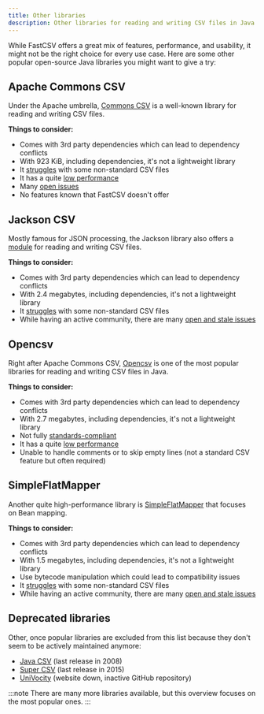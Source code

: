 ```yaml
---
title: Other libraries
description: Other libraries for reading and writing CSV files in Java.
---
```


While FastCSV offers a great mix of features, performance, and usability, it might not be the right choice for every use
case. Here are some other popular open-source Java libraries you might want to give a try:

## Apache Commons CSV

Under the Apache umbrella, [Commons CSV](https://commons.apache.org/proper/commons-csv/) is a well-known library
for reading and writing CSV files.

**Things to consider:**

- Comes with 3rd party dependencies which can lead to dependency conflicts
- With 923 KiB, including dependencies, it's not a lightweight library
- It [struggles](https://github.com/osiegmar/JavaCsvComparison) with some non-standard CSV files
- It has a quite [low performance](https://github.com/osiegmar/JavaCsvBenchmarkSuite)
- Many [open issues](https://issues.apache.org/jira/browse/CSV)
- No features known that FastCSV doesn't offer

## Jackson CSV

Mostly famous for JSON processing, the Jackson library also offers
a [module](https://github.com/FasterXML/jackson-dataformats-text) for reading and writing CSV files.

**Things to consider:**

- Comes with 3rd party dependencies which can lead to dependency conflicts
- With 2.4 megabytes, including dependencies, it's not a lightweight library
- It [struggles](https://github.com/osiegmar/JavaCsvComparison) with some non-standard CSV files
- While having an active community, there are many [open and stale issues](https://github.com/FasterXML/jackson-dataformats-text/issues)

## Opencsv

Right after Apache Commons CSV, [Opencsv](https://opencsv.sourceforge.net/) is one of the most popular libraries for
reading and writing CSV files in Java.

**Things to consider:**

- Comes with 3rd party dependencies which can lead to dependency conflicts
- With 2.7 megabytes, including dependencies, it's not a lightweight library
- Not fully [standards-compliant](https://github.com/osiegmar/JavaCsvComparison)
- It has a quite [low performance](https://github.com/osiegmar/JavaCsvBenchmarkSuite)
- Unable to handle comments or to skip empty lines (not a standard CSV feature but often required)

## SimpleFlatMapper

Another quite high-performance library is [SimpleFlatMapper](https://simpleflatmapper.org/) that focuses on Bean mapping.

**Things to consider:**

- Comes with 3rd party dependencies which can lead to dependency conflicts
- With 1.5 megabytes, including dependencies, it's not a lightweight library
- Use bytecode manipulation which could lead to compatibility issues
- It [struggles](https://github.com/osiegmar/JavaCsvComparison) with some non-standard CSV files
- While having an active community, there are many [open and stale issues](https://github.com/arnaudroger/SimpleFlatMapper/issues)

## Deprecated libraries

Other, once popular libraries are excluded from this list because they don't seem to be actively maintained anymore:

- [Java CSV](https://sourceforge.net/projects/javacsv/) (last release in 2008)
- [Super CSV](https://super-csv.github.io/super-csv/index.html) (last release in 2015)
- [UniVocity](https://github.com/uniVocity/univocity-parsers) (website down, inactive GitHub repository)

:::note
There are many more libraries available, but this overview focuses on the most popular ones.
:::
